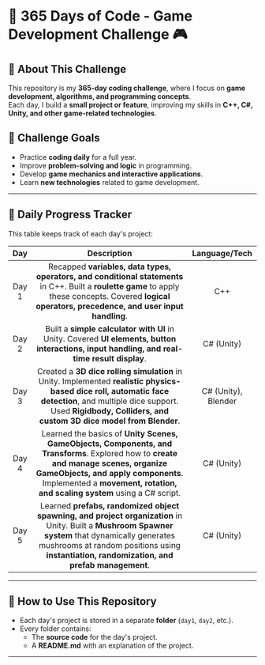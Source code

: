 # 🚀 365 Days of Code - Game Development Challenge 🎮

## **📌 About This Challenge**
This repository is my **365-day coding challenge**, where I focus on **game development, algorithms, and programming concepts**.  
Each day, I build a **small project or feature**, improving my skills in **C++, C#, Unity, and other game-related technologies**.

## **📌 Challenge Goals**
- Practice **coding daily** for a full year.
- Improve **problem-solving and logic** in programming.
- Develop **game mechanics and interactive applications**.
- Learn **new technologies** related to game development.

---

## **📌 Daily Progress Tracker**
This table keeps track of each day's project:

| **Day**   | **Description** | **Language/Tech** |
|:-----------:|:----------------:|:-----------------:|
| Day 1     | Recapped **variables, data types, operators, and conditional statements** in C++. Built a **roulette game** to apply these concepts. Covered **logical operators, precedence, and user input handling**.| C++ |
| Day 2     | Built a **simple calculator with UI** in Unity. Covered **UI elements, button interactions, input handling, and real-time result display**.| C# (Unity) |
| Day 3     | Created a **3D dice rolling simulation** in Unity. Implemented **realistic physics-based dice roll, automatic face detection**, and multiple dice support. Used **Rigidbody, Colliders, and custom 3D dice model from Blender**.| C# (Unity), Blender |
| Day 4     | Learned the basics of **Unity Scenes, GameObjects, Components, and Transforms**. Explored how to **create and manage scenes, organize GameObjects, and apply components**. Implemented a **movement, rotation, and scaling system** using a C# script. | C# (Unity) |
| Day 5     | Learned **prefabs, randomized object spawning, and project organization** in Unity. Built a **Mushroom Spawner system** that dynamically generates mushrooms at random positions using **instantiation, randomization, and prefab management**. | C# (Unity) |


---

## **📌 How to Use This Repository**
- Each day's project is stored in a separate **folder** (`day1`, `day2`, etc.).
- Every folder contains:
  - The **source code** for the day's project.
  - A **README.md** with an explanation of the project.

---


